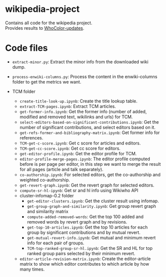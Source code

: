 # wikipedia-project
Contains all code for the wikipedia project.\
Provides results to [WhoColor-updates](https://github.com/kiku2333/WhoColor-updates).

# Code files

* ``extract-minor.py``: Extract the minor info from the downloaded wiki dump.
* ``process-enwiki-columns.py``: Process the content in the enwiki-columns folder to get the metrics we want. 

* TCM folder
    * ``create-title-look-up.ipynb``: Create the title lookup table. 
    * ``extract-TCM-pages.ipynb``: Extract TCM articles.
    * ``get-former-info.ipynb``: Get the former info (number of added, modified and removed text, wikilinks and urls) for TCM.
    * ``select-editors-based-on-significant-contributions.ipynb``: Get the number of significant contributions, and select editors based on it.
    * ``get-refs-former-and-bibliography-matrix.ipynb``: Get former info for references.
    * ``TCM-get-c-score.ipynb``: Get c score for articles and editors.
    * ``TCM-get-cc-score.ipynb``: Get cc score for editors.
    * ``get-editor-profile.ipynb``: Get the editor profile for TCM.
    * ``editor-profile-merge-pages.ipynb``: The editor profile computed before is per page per editor, in this step we want to merge the result for all pages (article and talk separately).
    * ``co-authorship.ipynb``: For selected editors, get the co-authorship and weighted co-authorship.
    * ``get-revert-graph.ipynb``: Get the revert graph for selected editors.
    * ``compute-sr-hl-ipynb``: Get sr and hl info using Wikiwho API
    * cluster-infomap-0.2 folder
        * ``get-editor-clusters.ipynb``: Get the cluster result using infomap.
        * ``get-group-graph-and-similarity.ipynb``: Get group revert graph and similarity matrix
        * ``compute-added-removed-words``: Get the top 100 added and removed words by revert graph and by revisions.
        * ``get-top-10-articles.ipynb``: Get the top 10 articles for each group by significant contributions and by mutual revert.
        * ``get-mutual-revert-info.ipynb``: Get mutual and minimum revert info for each pair of groups. 
        * ``TCM-top-ranked-group-sr-hl.ipynb``: Get the SR and HL for top ranked group pairs selected by their minimum revert.
    * ``editor-article-revision-matrix.ipynb``: Create the editor-article matrix to show which editor contributes to which article by how many times.


